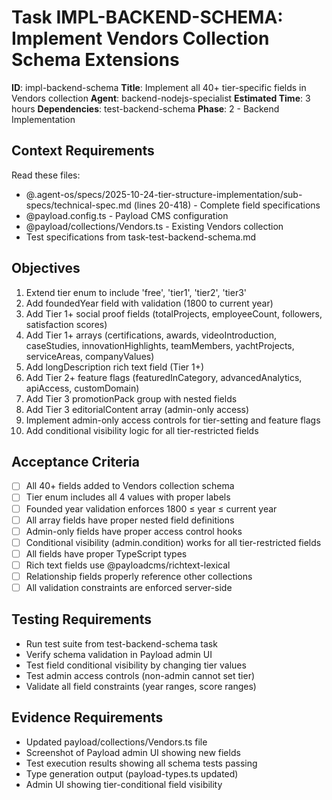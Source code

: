 # Task IMPL-BACKEND-SCHEMA: Implement Vendors Collection Schema Extensions

**ID**: impl-backend-schema
**Title**: Implement all 40+ tier-specific fields in Vendors collection
**Agent**: backend-nodejs-specialist
**Estimated Time**: 3 hours
**Dependencies**: test-backend-schema
**Phase**: 2 - Backend Implementation

## Context Requirements

Read these files:
- @.agent-os/specs/2025-10-24-tier-structure-implementation/sub-specs/technical-spec.md (lines 20-418) - Complete field specifications
- @payload.config.ts - Payload CMS configuration
- @payload/collections/Vendors.ts - Existing Vendors collection
- Test specifications from task-test-backend-schema.md

## Objectives

1. Extend tier enum to include 'free', 'tier1', 'tier2', 'tier3'
2. Add foundedYear field with validation (1800 to current year)
3. Add Tier 1+ social proof fields (totalProjects, employeeCount, followers, satisfaction scores)
4. Add Tier 1+ arrays (certifications, awards, videoIntroduction, caseStudies, innovationHighlights, teamMembers, yachtProjects, serviceAreas, companyValues)
5. Add longDescription rich text field (Tier 1+)
6. Add Tier 2+ feature flags (featuredInCategory, advancedAnalytics, apiAccess, customDomain)
7. Add Tier 3 promotionPack group with nested fields
8. Add Tier 3 editorialContent array (admin-only access)
9. Implement admin-only access controls for tier-setting and feature flags
10. Add conditional visibility logic for all tier-restricted fields

## Acceptance Criteria

- [ ] All 40+ fields added to Vendors collection schema
- [ ] Tier enum includes all 4 values with proper labels
- [ ] Founded year validation enforces 1800 ≤ year ≤ current year
- [ ] All array fields have proper nested field definitions
- [ ] Admin-only fields have proper access control hooks
- [ ] Conditional visibility (admin.condition) works for all tier-restricted fields
- [ ] All fields have proper TypeScript types
- [ ] Rich text fields use @payloadcms/richtext-lexical
- [ ] Relationship fields properly reference other collections
- [ ] All validation constraints are enforced server-side

## Testing Requirements

- Run test suite from test-backend-schema task
- Verify schema validation in Payload admin UI
- Test field conditional visibility by changing tier values
- Test admin access controls (non-admin cannot set tier)
- Validate all field constraints (year ranges, score ranges)

## Evidence Requirements

- Updated payload/collections/Vendors.ts file
- Screenshot of Payload admin UI showing new fields
- Test execution results showing all schema tests passing
- Type generation output (payload-types.ts updated)
- Admin UI showing tier-conditional field visibility
